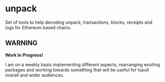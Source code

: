 # unpack

Set of tools to help decoding unpack, transactions, blocks, receipts and logs for Ethereum based chains.

## WARNING

**Work In Progress!**

I am on a weekly basis implementing different aspects, rearranging existing packages and working towards something that will be useful for txpull overall and wider audiences.
